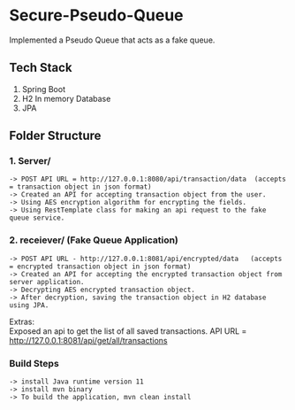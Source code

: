 # Secure-Pseudo-Queue
Implemented a Pseudo Queue that acts as a fake queue.

## Tech Stack
1. Spring Boot
2. H2 In memory Database
3. JPA

## Folder Structure
### 1. Server/  
    -> POST API URL = http://127.0.0.1:8080/api/transaction/data  (accepts = transaction object in json format) 
    -> Created an API for accepting transaction object from the user. 
    -> Using AES encryption algorithm for encrypting the fields. 
    -> Using RestTemplate class for making an api request to the fake queue service. 

### 2. receiever/ (Fake Queue Application) <br />
    -> POST API URL - http://127.0.0.1:8081/api/encrypted/data   (accepts = encrypted transaction object in json format) 
    -> Created an API for accepting the encrypted transaction object from server application. 
    -> Decrypting AES encrypted transaction object. 
    -> After decryption, saving the transaction object in H2 database using JPA. 
   
Extras: <br />
Exposed an api to get the list of all saved transactions. 
API URL = http://127.0.0.1:8081/api/get/all/transactions


### Build Steps
    -> install Java runtime version 11
    -> install mvn binary
    -> To build the application, mvn clean install
    
